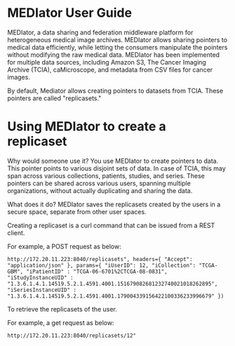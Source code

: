 # MEDIator User Guide
MEDIator, a data sharing and federation middleware platform for heterogeneous medical image archives. MEDIator allows sharing pointers to medical data efficiently, while letting the consumers manipulate the pointers without modifying the raw medical data. MEDIator has been implemented for multiple data sources, including Amazon S3, The Cancer Imaging Archive (TCIA), caMicroscope, and metadata from CSV files for cancer images.

By default, Mediator allows creating pointers to datasets from TCIA. These pointers are called "replicasets."


# Using MEDIator to create a replicaset
Why would someone use it? You use MEDIator to create pointers to data. This pointer points to various disjoint sets of data. In case of TCIA, this may span across various collections, patients, studies, and series. These pointers can be shared across various users, spanning multiple organizations, without actually duplicating and sharing the data.

What does it do? MEDIator saves the replicasets created by the users in a secure space, separate from other user spaces.

Creating a replicaset is a curl command that can be issued from a REST client.

For example, a POST request as below:
````
http://172.20.11.223:8040/replicasets", headers={ "Accept": "application/json" }, params={ "iUserID": 12, "iCollection": "TCGA-GBM", "iPatientID" : "TCGA-06-6701%2CTCGA-08-0831", "iStudyInstanceUID" : "1.3.6.1.4.1.14519.5.2.1.4591.4001.151679082681232740021018262895", "iSeriesInstanceUID" : "1.3.6.1.4.1.14519.5.2.1.4591.4001.179004339156422100336233996679" })
````


To retrieve the replicasets of the user.

For example, a get request as below:
````
http://172.20.11.223:8040/replicasets/12"
````
